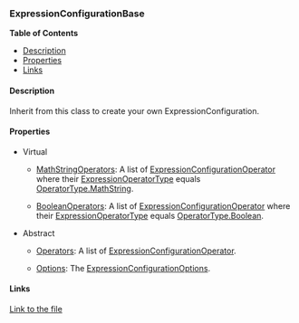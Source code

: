 ### ExpressionConfigurationBase

**Table of Contents**
- [Description](#description)
- [Properties](#properties)
- [Links](#links)

#### Description

Inherit from this class to create your own ExpressionConfiguration.

#### Properties

- Virtual
  - [MathStringOperators](/api/ExpressionEvaluatorForDotNet.ExpressionConfigurationBase.html#ExpressionEvaluatorForDotNet_ExpressionConfigurationBase_MathStringOperators): A list of [ExpressionConfigurationOperator](/api/ExpressionEvaluatorForDotNet.ExpressionConfigurationOperator.html) where their [ExpressionOperatorType](/api/ExpressionEvaluatorForDotNet.ExpressionConfigurationOperator.html#ExpressionEvaluatorForDotNet_ExpressionConfigurationOperator_ExpressionOperatorType) equals [OperatorType.MathString](/api/ExpressionEvaluatorForDotNet.OperatorType.html#ExpressionEvaluatorForDotNet_OperatorType_MathString).

  - [BooleanOperators](/api/ExpressionEvaluatorForDotNet.ExpressionConfigurationBase.html#ExpressionEvaluatorForDotNet_ExpressionConfigurationBase_BooleanOperators): A list of [ExpressionConfigurationOperator](/api/ExpressionEvaluatorForDotNet.ExpressionConfigurationOperator.html) where their [ExpressionOperatorType](/api/ExpressionEvaluatorForDotNet.ExpressionConfigurationOperator.html#ExpressionEvaluatorForDotNet_ExpressionConfigurationOperator_ExpressionOperatorType) equals [OperatorType.Boolean](/api/ExpressionEvaluatorForDotNet.OperatorType.html#ExpressionEvaluatorForDotNet_OperatorType_Boolean).

- Abstract
  - [Operators](/api/ExpressionEvaluatorForDotNet.ExpressionConfigurationBase.html#ExpressionEvaluatorForDotNet_ExpressionConfigurationBase_Operators): A list of [ExpressionConfigurationOperator](/api/ExpressionEvaluatorForDotNet.ExpressionConfigurationOperator.html).

  - [Options](/api/ExpressionEvaluatorForDotNet.ExpressionConfigurationBase.html#ExpressionEvaluatorForDotNet_ExpressionConfigurationBase_Options): The  [ExpressionConfigurationOptions](/api/ExpressionEvaluatorForDotNet.ExpressionConfigurationOptions.html).

#### Links

[Link to the file](/api/ExpressionEvaluatorForDotNet.ExpressionConfigurationBase.html)